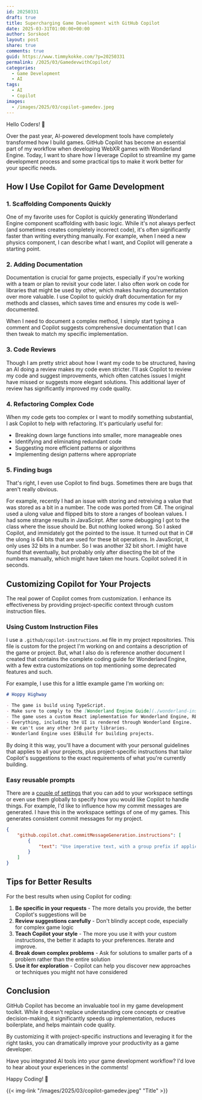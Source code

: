 ```yaml
---
id: 20250331
draft: true
title: Supercharging Game Development with GitHub Copilot
date: 2025-03-31T01:00:00+00:00
author: Sorskoot
layout: post
share: true
comments: true
guid: https://www.timmykokke.com/?p=20250331
permalink: /2025/03/GamedevwithCopilot/
categories:
  - Game Development
  - AI
tags:
  - AI
  - Copilot
images:
  - /images/2025/03/copilot-gamedev.jpeg
---
```


Hello Coders! 👾

Over the past year, AI-powered development tools have completely transformed how I build games. GitHub Copilot has become an essential part of my workflow when developing WebXR games with Wonderland Engine. Today, I want to share how I leverage Copilot to streamline my game development process and some practical tips to make it work better for your specific needs.

## How I Use Copilot for Game Development

### 1. Scaffolding Components Quickly

One of my favorite uses for Copilot is quickly generating Wonderland Engine component scaffolding with basic logic. While it's not always perfect (and sometimes creates completely incorrect code), it's often significantly faster than writing everything manually. For example, when I need a new physics component, I can describe what I want, and Copilot will generate a starting point.

### 2. Adding Documentation

Documentation is crucial for game projects, especially if you're working with a team or plan to revisit your code later. I also often work on code for libraries that might be used by other, which makes having documentation over more valuable. I use Copilot to quickly draft documentation for my methods and classes, which saves time and ensures my code is well-documented.

When I need to document a complex method, I simply start typing a comment and Copilot suggests comprehensive documentation that I can then tweak to match my specific implementation.

### 3. Code Reviews

Though I am pretty strict about how I want my code to be structured, having an AI doing a review makes my code even stricter. I'll ask Copilot to review my code and suggest improvements, which often catches issues I might have missed or suggests more elegant solutions. This additional layer of review has significantly improved my code quality.

### 4. Refactoring Complex Code

When my code gets too complex or I want to modify something substantial, I ask Copilot to help with refactoring. It's particularly useful for:

- Breaking down large functions into smaller, more manageable ones
- Identifying and eliminating redundant code
- Suggesting more efficient patterns or algorithms
- Implementing design patterns where appropriate

### 5. Finding bugs

That's right, I even use Copilot to find bugs. Sometimes there are bugs that aren't really obvious.

For example, recently I had an issue with storing and retreiving a value that was stored as a bit in a number. The code was ported from C#. The original used a ulong value and flipped bits to store a ranges of boolean values. I had some strange results in JavaScirpt. After some debugging I got to the class where the issue should be. But nothing looked wrong. So I asked Copilot, and immidately got the pointed to the issue. It turned out that in C# the ulong is 64 bits that are used for these bit operations. In JavaScript, it only uses 32 bits in a number. So I was another 32 bit short. I might have found that eventually, but probably only after disecting the bit of the numbers manually, which might have taken me hours. Copilot solved it in seconds.

## Customizing Copilot for Your Projects

The real power of Copilot comes from customization. I enhance its effectiveness by providing project-specific context through custom instruction files.

### Using Custom Instruction Files

I use a `.github/copilot-instructions.md` file in my project repositories. This file is custom for the project I'm working on and contains a description of the game or project. But, what I also do is reference another document I created that contains the complete coding guide for Wonderland Engine, with a few extra customizations on top mentioning some deprecated features and such.

For example, I use this for a little example game I'm working on:

```md
# Hoppy Highway

- The game is build using TypeScript.
- Make sure to comply to the [Wonderland Engine Guide](./wonderland-instructions.md)
- The game uses a custom React implementation for Wonderland Engine, REACT-DOM is not used.
- Everything, including the UI is rendered through Wonderland Engine.
- We can't use any other 3rd party libraries.
- Wonderland Engine uses ESBuild for building projects.
```

By doing it this way, you'll have a document with your personal guidelines that applies to all your projects, plus project-specific instructions that tailor Copilot's suggestions to the exact requirements of what you're currently building.

### Easy reusable prompts

There are a [couple of settings](https://code.visualstudio.com/docs/copilot/copilot-settings#_customize-copilot-prompts) that you can add to your workspace settings or even use them globally to specify how you would like Copilot to handle things. For example, I'd like to influence how my commit messages are generated. I have this in the workspace settings of one of my games. This generates consistent commit messages for my project.

```json
{
    "github.copilot.chat.commitMessageGeneration.instructions": [
        {
            "text": "Use imperative text, with a group prefix if applicable. Feel free to add an emoji at the end if that fits the change."
        }
    ]
}
```

## Tips for Better Results

For the best results when using Copilot for coding:

1. **Be specific in your requests** - The more details you provide, the better Copilot's suggestions will be
2. **Review suggestions carefully** - Don't blindly accept code, especially for complex game logic
3. **Teach Copilot your style** - The more you use it with your custom instructions, the better it adapts to your preferences. Iterate and improve.
4. **Break down complex problems** - Ask for solutions to smaller parts of a problem rather than the entire solution
5. **Use it for exploration** - Copilot can help you discover new approaches or techniques you might not have considered

## Conclusion

GitHub Copilot has become an invaluable tool in my game development toolkit. While it doesn't replace understanding core concepts or creative decision-making, it significantly speeds up implementation, reduces boilerplate, and helps maintain code quality.

By customizing it with project-specific instructions and leveraging it for the right tasks, you can dramatically improve your productivity as a game developer.

Have you integrated AI tools into your game development workflow? I'd love to hear about your experiences in the comments!

Happy Coding! 🚀

{{< img-link "/images/2025/03/copilot-gamedev.jpeg" "Title" >}}
